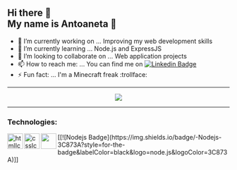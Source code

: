 <h2>Hi there 👋 <br> My name is Antoaneta 🙂</h2>



- 🔭 I’m currently working on ... Improving my web development skills
- 🌱 I’m currently learning ... Node.js and ExpressJS
- 👯 I’m looking to collaborate on ... Web application projects
- 📫 How to reach me: ... You can find me on [![Linkedin Badge](https://img.shields.io/badge/-Antoaneta-0e76a8?style=flat&labelColor=0e76a8&logo=linkedin&logoColor=white)](https://www.linkedin.com/in/antoanetapetrovayordanova/)
- ⚡ Fun fact: ... I'm a Minecraft freak :trollface:

<hr>

<p align="center"><img src="https://github-readme-stats.vercel.app/api?username=AntoanetaYordanova&theme=onedark"/></p>
 
 <hr>
 
 <h3><b>Technologies:</b></h3>
 
 <img align="left" alt="htmlIcon" width="35px" src="https://img.icons8.com/color/48/000000/html-5--v1.png"/>
 <img align="left" alt="cssIcon" width="35px" src="https://img.icons8.com/color/48/000000/css3.png"/>
 <img align="left" a align="left"lt="javascriptIcon" width="35px" src="https://img.icons8.com/color/50/000000/javascript--v1.png"/>
[[![Nodejs Badge](https://img.shields.io/badge/-Nodejs-3C873A?style=for-the-badge&labelColor=black&logo=node.js&logoColor=3C873A)]]
